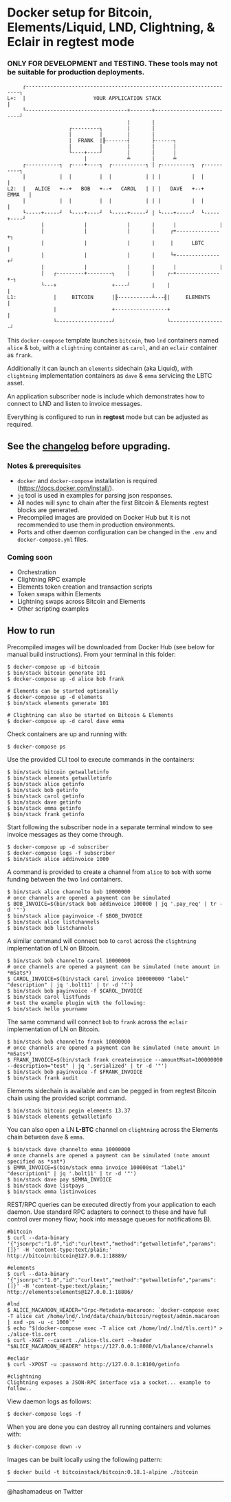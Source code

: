 # Docker setup for Bitcoin, Elements/Liquid, LND, Clightning, & Eclair in regtest mode

### ONLY FOR DEVELOPMENT and TESTING. These tools may not be suitable for production deployments.


```
     ┌--------------------------------------------------------------------┐
L+:  |                      YOUR APPLICATION STACK                        |
     └---------------------------------+-------+--------------------------┘
                                       |       |
                    ┌---------┐        |       |
                    |         |        |       |
                    |  FRANK  |╟-------┤       ├------┐
                    |         |        |       |      |
                    └----+----┘        |       |      |
                         |             ╧       |      ╧
     ┌-----------┐  ┌----+----┐  ┌-----------┐ | ┌----------┐  ┌----------┐
     |           |  |         |  |           | | |          |  |          |
L2:  |   ALICE   +--+   BOB   +--+   CAROL   | | |   DAVE   +--+   EMMA   |
     |           |  |         |  |           | | |          |  |          |
     └-----+-----┘  └----+----┘  └-----+-----┘ | └----+-----┘  └-----+----┘
           |             |             |       |      |              |
           |             |             |       |     ┌+--------------+┐
           |             |             |       |     |      LBTC      |
           |             |             |       |     └+--------------+┘
           |             |             |       |      |              |
           |   ┌---------+--------┐    |       |    ┌-+--------------+-┐
           └---+                  +----┘       |    |                  |
L1:            |     BITCOIN      |╟-----------┴---╢|     ELEMENTS     |
               |                  +-----------------+                  |
               └------------------┘                 └------------------┘
```

This `docker-compose` template launches `bitcoin`, two `lnd` containers named `alice` & `bob`, with a `clightning` container as `carol`, and an `eclair` container as `frank`.

Additionally it can launch an `elements` sidechain (aka Liquid), with `clightning` implementation containers as `dave` & `emma` servicing the LBTC asset.

An application subscriber node is include which demonstrates how to connect to LND and listen to invoice messages.

Everything is configured to run in **regtest** mode but can be adjusted as required.

## See the [changelog](CHANGELOG.md) before upgrading.

### Notes & prerequisites
 - `docker` and `docker-compose` installation is required (https://docs.docker.com/install/).
 - `jq` tool is used in examples for parsing json responses.
 - All nodes will sync to chain after the first Bitcoin & Elements regtest blocks are generated.
 - Precompiled images are provided on Docker Hub but it is not recommended to use them in production environments.
 - Ports and other daemon configuration can be changed in the `.env` and `docker-compose.yml` files.

### Coming soon
 - Orchestration
 - Clightning RPC example
 - Elements token creation and transaction scripts
 - Token swaps within Elements
 - Lightning swaps across Bitcoin and Elements
 - Other scripting examples

## How to run
Precompiled images will be downloaded from Docker Hub (see below for manual build instructions). From your terminal in this folder:

```
$ docker-compose up -d bitcoin
$ bin/stack bitcoin generate 101
$ docker-compose up -d alice bob frank

# Elements can be started optionally
$ docker-compose up -d elements
$ bin/stack elements generate 101

# Clightning can also be started on Bitcoin & Elements
$ docker-compose up -d carol dave emma
```

Check containers are up and running with:
```
$ docker-compose ps
```

Use the provided CLI tool to execute commands in the containers:
```
$ bin/stack bitcoin getwalletinfo
$ bin/stack elements getwalletinfo
$ bin/stack alice getinfo
$ bin/stack bob getinfo
$ bin/stack carol getinfo
$ bin/stack dave getinfo
$ bin/stack emma getinfo
$ bin/stack frank getinfo
```

Start following the subscriber node in a separate terminal window to see invoice messages as they come through.
```
$ docker-compose up -d subscriber
$ docker-compose logs -f subscriber
$ bin/stack alice addinvoice 1000
```

A command is provided to create a channel from `alice` to `bob` with some funding between the two `lnd` containers.
```
$ bin/stack alice channelto bob 10000000
# once channels are opened a payment can be simulated
$ BOB_INVOICE=$(bin/stack bob addinvoice 100000 | jq '.pay_req' | tr -d '"')
$ bin/stack alice payinvoice -f $BOB_INVOICE
$ bin/stack alice listchannels
$ bin/stack bob listchannels
```

A similar command will connect `bob` to `carol` across the `clightning` implementation of LN on Bitcoin.
```
$ bin/stack bob channelto carol 10000000
# once channels are opened a payment can be simulated (note amount in *mSats*)
$ CAROL_INVOICE=$(bin/stack carol invoice 100000000 "label" "description" | jq '.bolt11' | tr -d '"')
$ bin/stack bob payinvoice -f $CAROL_INVOICE
$ bin/stack carol listfunds
# test the example plugin with the following:
$ bin/stack hello yourname
```

The same command will connect `bob` to `frank` across the `eclair` implementation of LN on Bitcoin.
```
$ bin/stack bob channelto frank 10000000
# once channels are opened a payment can be simulated (note amount in *mSats*)
$ FRANK_INVOICE=$(bin/stack frank createinvoice --amountMsat=100000000 --description="test" | jq '.serialized' | tr -d '"')
$ bin/stack bob payinvoice -f $FRANK_INVOICE
$ bin/stack frank audit
```

Elements sidechain is available and can be pegged in from regtest Bitcoin chain using the provided script command.
```
$ bin/stack bitcoin pegin elements 13.37
$ bin/stack elements getwalletinfo
```

You can also open a LN **L-BTC** channel on `clightning` across the Elements chain between `dave` & `emma`.
```
$ bin/stack dave channelto emma 10000000
# once channels are opened a payment can be simulated (note amount specified as *sat*)
$ EMMA_INVOICE=$(bin/stack emma invoice 100000sat "label1" "description1" | jq '.bolt11' | tr -d '"')
$ bin/stack dave pay $EMMA_INVOICE
$ bin/stack dave listpays
$ bin/stack emma listinvoices
```

REST/RPC queries can be executed directly from your application to each daemon. Use standard RPC adapters to connect to these and have full control over money flow; hook into message queues for notifications B).
```
#bitcoin
$ curl --data-binary '{"jsonrpc":"1.0","id":"curltext","method":"getwalletinfo","params":[]}' -H 'content-type:text/plain;' http://bitcoin:bitcoin@127.0.0.1:18889/

#elements
$ curl --data-binary '{"jsonrpc":"1.0","id":"curltext","method":"getwalletinfo","params":[]}' -H 'content-type:text/plain;' http://elements:elements@127.0.0.1:18886/

#lnd
$ ALICE_MACAROON_HEADER="Grpc-Metadata-macaroon: `docker-compose exec -T alice cat /home/lnd/.lnd/data/chain/bitcoin/regtest/admin.macaroon | xxd -ps -u -c 1000`"
$ echo "$(docker-compose exec -T alice cat /home/lnd/.lnd/tls.cert)" > ./alice-tls.cert
$ curl -XGET --cacert ./alice-tls.cert --header "$ALICE_MACAROON_HEADER" https://127.0.0.1:8080/v1/balance/channels

#eclair
$ curl -XPOST -u :password http://127.0.0.1:8100/getinfo

#clightning
Clightning exposes a JSON-RPC interface via a socket... example to follow..
```

View daemon logs as follows:
```
$ docker-compose logs -f
```

When you are done you can destroy all running containers and volumes with:
```
$ docker-compose down -v
```

Images can be built locally using the following pattern:
```
$ docker build -t bitcoinstack/bitcoin:0.18.1-alpine ./bitcoin
```

---
@hashamadeus on Twitter
